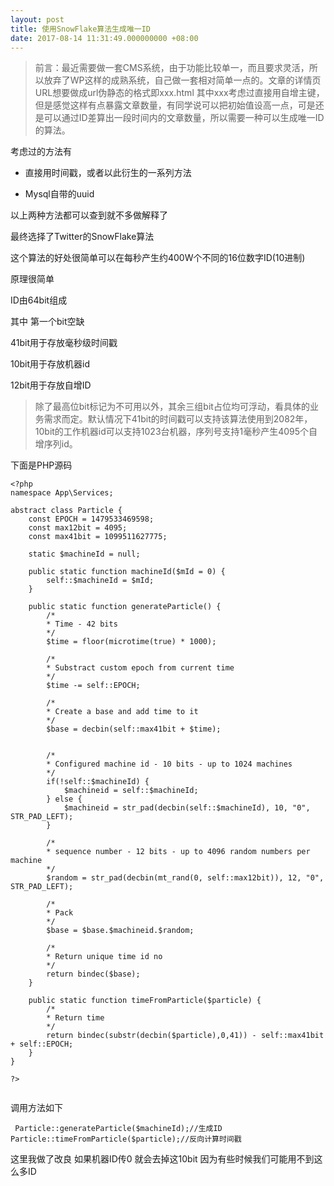 ```yaml
---
layout: post
title: 使用SnowFlake算法生成唯一ID
date: 2017-08-14 11:31:49.000000000 +08:00
---
```



> 前言：最近需要做一套CMS系统，由于功能比较单一，而且要求灵活，所以放弃了WP这样的成熟系统，自己做一套相对简单一点的。文章的详情页URL想要做成url伪静态的格式即xxx.html 其中xxx考虑过直接用自增主键，但是感觉这样有点暴露文章数量，有同学说可以把初始值设高一点，可是还是可以通过ID差算出一段时间内的文章数量，所以需要一种可以生成唯一ID的算法。    

考虑过的方法有


- 直接用时间戳，或者以此衍生的一系列方法

- Mysql自带的uuid

以上两种方法都可以查到就不多做解释了

最终选择了Twitter的SnowFlake算法

这个算法的好处很简单可以在每秒产生约400W个不同的16位数字ID(10进制)

原理很简单

ID由64bit组成

其中 第一个bit空缺

41bit用于存放毫秒级时间戳

10bit用于存放机器id

12bit用于存放自增ID

> 除了最高位bit标记为不可用以外，其余三组bit占位均可浮动，看具体的业务需求而定。默认情况下41bit的时间戳可以支持该算法使用到2082年，10bit的工作机器id可以支持1023台机器，序列号支持1毫秒产生4095个自增序列id。


下面是PHP源码

```
<?php
namespace App\Services;

abstract class Particle {
    const EPOCH = 1479533469598;
    const max12bit = 4095;
    const max41bit = 1099511627775;

    static $machineId = null;

    public static function machineId($mId = 0) {
        self::$machineId = $mId;
    }

    public static function generateParticle() {
        /*
        * Time - 42 bits
        */
        $time = floor(microtime(true) * 1000);

        /*
        * Substract custom epoch from current time
        */
        $time -= self::EPOCH;

        /*
        * Create a base and add time to it
        */
        $base = decbin(self::max41bit + $time);


        /*
        * Configured machine id - 10 bits - up to 1024 machines
        */
        if(!self::$machineId) {
            $machineid = self::$machineId;
        } else {
            $machineid = str_pad(decbin(self::$machineId), 10, "0", STR_PAD_LEFT);
        }
        
        /*
        * sequence number - 12 bits - up to 4096 random numbers per machine
        */
        $random = str_pad(decbin(mt_rand(0, self::max12bit)), 12, "0", STR_PAD_LEFT);

        /*
        * Pack
        */
        $base = $base.$machineid.$random;

        /*
        * Return unique time id no
        */
        return bindec($base);
    }

    public static function timeFromParticle($particle) {
        /*
        * Return time
        */
        return bindec(substr(decbin($particle),0,41)) - self::max41bit + self::EPOCH;
    }
}

?>


```


调用方法如下

` Particle::generateParticle($machineId);//生成ID`
` Particle::timeFromParticle($particle);//反向计算时间戳`

这里我做了改良 如果机器ID传0 就会去掉这10bit 因为有些时候我们可能用不到这么多ID

